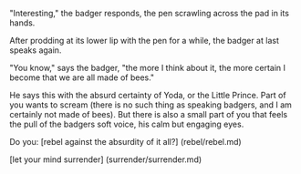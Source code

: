 "Interesting," the badger responds, the pen scrawling across the
pad in its hands.

After prodding at its lower lip with the pen for a while, the badger
at last speaks again.

"You know," says the badger, "the more I think about it, the more certain
I become that we are all made of bees."

He says this with the absurd certainty of Yoda, or the Little Prince. Part of
you wants to scream (there is no such thing as speaking badgers, and I am
certainly not made of bees). But there is also a small part of you that feels
the pull of the badgers soft voice, his calm but engaging eyes.

Do you:
[rebel against the absurdity of it all?] (rebel/rebel.md)

[let your mind surrender] (surrender/surrender.md)